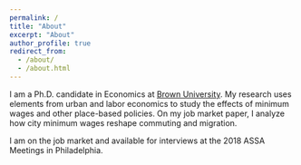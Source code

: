 ```yaml
---
permalink: /
title: "About"
excerpt: "About"
author_profile: true
redirect_from: 
  - /about/
  - /about.html
---
```


I am a Ph.D. candidate in Economics at [Brown University](https://www.brown.edu/academics/economics/). My research uses elements from urban and labor economics to study the effects of minimum wages and other place-based policies. On my job market paper, I analyze how city minimum wages reshape commuting and migration.

I am on the job market and available for interviews at the 2018 ASSA Meetings in Philadelphia.

